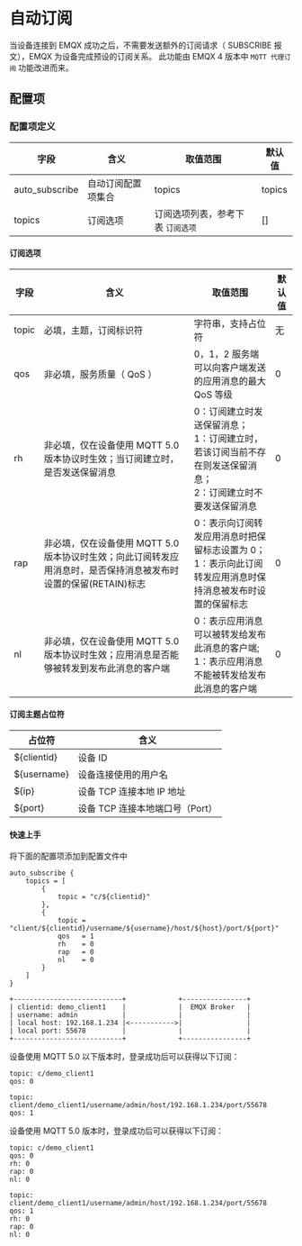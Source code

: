# 自动订阅

当设备连接到 EMQX 成功之后，不需要发送额外的订阅请求（ SUBSCRIBE 报文），EMQX 为设备完成预设的订阅关系。
此功能由 EMQX 4 版本中 `MQTT 代理订阅` 功能改进而来。

## 配置项

### 配置项定义

| 字段           | 含义               | 取值范围                          | 默认值 |
| -------------- | ------------------ | --------------------------------- | ------ |
| auto_subscribe | 自动订阅配置项集合 | topics                            | topics |
| topics         | 订阅选项           | 订阅选项列表，参考下表 `订阅选项` | []     |

#### 订阅选项

| 字段  | 含义                                                                                                             | 取值范围                                                                                                            | 默认值 |
| ----- | ---------------------------------------------------------------------------------------------------------------- | ------------------------------------------------------------------------------------------------------------------- | ------ |
| topic | 必填，主题，订阅标识符                                                                                           | 字符串，支持占位符                                                                                                  | 无     |
| qos   | 非必填，服务质量（ QoS ）                                                                                        | 0，1，2 服务端可以向客户端发送的应用消息的最大 QoS 等级                                                             | 0      |
| rh    | 非必填，仅在设备使用 MQTT 5.0 版本协议时生效；当订阅建立时，是否发送保留消息                                     | 0：订阅建立时发送保留消息；</br>1：订阅建立时，若该订阅当前不存在则发送保留消息；</br>2：订阅建立时不要发送保留消息 | 0      |
| rap   | 非必填，仅在设备使用 MQTT 5.0 版本协议时生效；向此订阅转发应用消息时，是否保持消息被发布时设置的保留(RETAIN)标志 | 0：表示向订阅转发应用消息时把保留标志设置为 0；</br>1：表示向此订阅转发应用消息时保持消息被发布时设置的保留标志     | 0      |
| nl    | 非必填，仅在设备使用 MQTT 5.0 版本协议时生效；应用消息是否能够被转发到发布此消息的客户端                         | 0：表示应用消息可以被转发给发布此消息的客户端;</br>1：表示应用消息不能被转发给发布此消息的客户端                    | 0      |

#### 订阅主题占位符

| 占位符      | 含义                            |
| ----------- | ------------------------------- |
| ${clientid} | 设备 ID                         |
| ${username} | 设备连接使用的用户名            |
| ${ip}       | 设备 TCP 连接本地 IP 地址       |
| ${port}     | 设备 TCP 连接本地端口号（Port） |

#### 快速上手

将下面的配置项添加到配置文件中

```
auto_subscribe {
    topics = [
        {
            topic = "c/${clientid}"
        },
        {
            topic = "client/${clientid}/username/${username}/host/${host}/port/${port}"
            qos   = 1
            rh    = 0
            rap   = 0
            nl    = 0
        }
    ]
}
```

```text
+---------------------------+             +----------------+
| clientid: demo_client1    |             |  EMQX Broker   |
| username: admin           |             |                |
| local host: 192.168.1.234 |<----------->|                |
| local port: 55678         |             |                |
+---------------------------+             +----------------+
```

设备使用 MQTT 5.0 以下版本时，登录成功后可以获得以下订阅：

```text
topic: c/demo_client1
qos: 0
```

```text
topic: client/demo_client1/username/admin/host/192.168.1.234/port/55678
qos: 1
```

设备使用 MQTT 5.0 版本时，登录成功后可以获得以下订阅：

```text
topic: c/demo_client1
qos: 0
rh: 0
rap: 0
nl: 0
```

```text
topic: client/demo_client1/username/admin/host/192.168.1.234/port/55678
qos: 1
rh: 0
rap: 0
nl: 0
```
